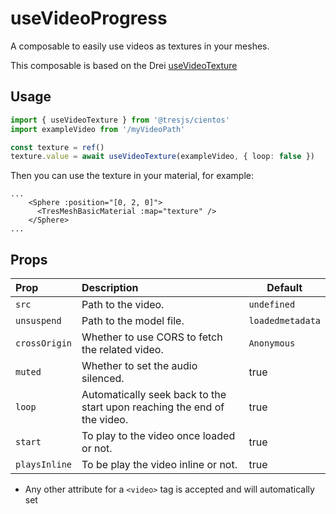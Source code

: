 # useVideoProgress <Badge type="warning" text="^3.2.0" />

A composable to easily use videos as textures in your meshes.

This composable is based on the Drei [useVideoTexture](https://github.com/pmndrs/drei/tree/master#usevideotexture)

## Usage

```ts
import { useVideoTexture } from '@tresjs/cientos'
import exampleVideo from '/myVideoPath'

const texture = ref()
texture.value = await useVideoTexture(exampleVideo, { loop: false })
```

Then you can use the texture in your material, for example:

```vue{3}
...
    <Sphere :position="[0, 2, 0]">
      <TresMeshBasicMaterial :map="texture" />
    </Sphere>
...
```

## Props

| Prop          | Description                                                              | Default          |
| :------------ | :----------------------------------------------------------------------- | ---------------- |
| `src`         | Path to the video.                                                       | `undefined`      |
| `unsuspend`   | Path to the model file.                                                  | `loadedmetadata` |
| `crossOrigin` | Whether to use CORS to fetch the related video.                          | `Anonymous`      |
| `muted`       | Whether to set the audio silenced.                                       | true             |
| `loop`        | Automatically seek back to the start upon reaching the end of the video. | true             |
| `start`       | To play to the video once loaded or not.                                 | true             |
| `playsInline` | To be play the video inline or not.                                      | true             |

- Any other attribute for a `<video>` tag is accepted and will automatically set

